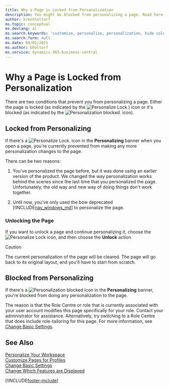 ```yaml
---
title: Why a Page is Locked from Personalization
description: You might be blocked from personalizing a page. Read here about what you can do to unlock it so you can personalize it.
author: brentholtorf
ms.topic: conceptual
ms.devlang: al
ms.search.keywords: 'customize, personalize, personalization, hide columns, remove fields, move fields'
ms.search.form: null
ms.date: 04/01/2021
ms.author: bholtorf
ms.service: dynamics-365-business-central
---
```

# Why a Page is Locked from Personalization

There are two conditions that prevent you from personalizing a page. Either the page is locked (as indicated by the ![Personalize Lock.](media/personalization-lock-icon.png "Personalize lock")) icon or it's blocked (as indicated by the ![Personalization blocked.](media/personalization-blocked-icon.png "Personalization blocked") icon).

## Locked from Personalizing

If there's a ![Personalize Lock.](media/personalization-lock-icon.png "Personalize lock") icon in the **Personalizing** banner when you open a page, you're currently prevented from making any more personalization changes to the page.

<!-- This is because we changed the way personalization works behind the scenes since the last time that you personalized the page. Unfortunately, the old way and new of doing things do not work together.

The page currently includes the last personalization changes that you made. If you want to continue personalizing the page, then you can choose the lock icon and then **Unlock**. Just be aware that if you choose to unlock the page, the current personalization of the page will be cleared, and you will have to start from scratch.
-->

There can be two reasons:

1. You've personalized the page before, but it was done using an earlier version of the product. We changed the way personalization works behind the scenes since the last time that you personalized the page. Unfortunately, the old way and new way of doing things don't work together.

2. Until now, you've only used the bow deprecated [!INCLUDE[nav_windows_md](includes/nav_windows_md.md)] to personalize the page.

### Unlocking the Page

If you want to unlock a page and continue personalizing it, choose the ![Personalize Lock](media/personalization-lock-icon.png "Personalize lock") icon, and then choose the **Unlock** action.  

> [!CAUTION]
> The current personalization of the page will be cleared. The page will go back to its original layout, and you'll have to start from scratch.  

## Blocked from Personalizing

If there's a ![Personalization blocked](media/personalization-blocked-icon.png "Personalization blocked") icon in the **Personalizing** banner, you're blocked from doing any personalization to the page.

<!-- Only text is translated, so removing this image for non-English UX reasons.  ![Personalize blocked.](media/personalization-blocked.png "Personalize lock") -->

The reason is that the Role Centre or role that is currently associated with your user account modifies this page specifically for your role. Contact your administrator for assistance. Alternatively, try switching to a Role Centre that does include role-tailoring for this page. For more information, see [Change Basic Settings](ui-change-basic-settings.md).

## See Also

[Personalize Your Workspace](ui-personalization-user.md)  
[Customize Pages for Profiles](ui-personalization-manage.md)  
[Change Basic Settings](ui-change-basic-settings.md)  
[Change Which Features are Displayed](ui-experiences.md)  


[!INCLUDE[footer-include](includes/footer-banner.md)]
